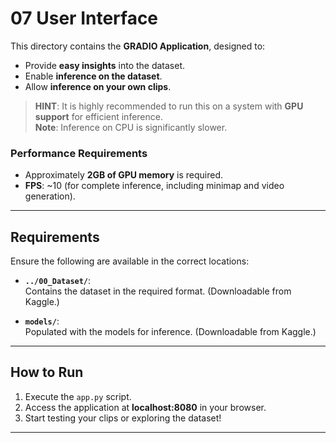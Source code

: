 # 07 User Interface

This directory contains the **GRADIO Application**, designed to:

- Provide **easy insights** into the dataset.
- Enable **inference on the dataset**.
- Allow **inference on your own clips**.

> **HINT**: It is highly recommended to run this on a system with **GPU support** for efficient inference.  
> **Note**: Inference on CPU is significantly slower.  

### **Performance Requirements**
- Approximately **2GB of GPU memory** is required.  
- **FPS**: ~10 (for complete inference, including minimap and video generation).

---

## **Requirements**

Ensure the following are available in the correct locations:

- **`../00_Dataset/`**:  
  Contains the dataset in the required format. (Downloadable from Kaggle.)
  
- **`models/`**:  
  Populated with the models for inference. (Downloadable from Kaggle.)

---

## **How to Run**

1. Execute the `app.py` script.  
2. Access the application at **localhost:8080** in your browser.  
3. Start testing your clips or exploring the dataset!

---